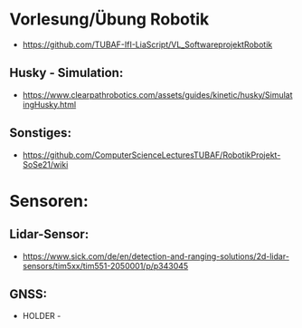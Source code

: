 # Vorlesung/Übung Robotik
* <https://github.com/TUBAF-IfI-LiaScript/VL_SoftwareprojektRobotik>

## Husky - Simulation:
* <https://www.clearpathrobotics.com/assets/guides/kinetic/husky/SimulatingHusky.html>

## Sonstiges:
* <https://github.com/ComputerScienceLecturesTUBAF/RobotikProjekt-SoSe21/wiki>

# Sensoren:
## Lidar-Sensor:
* <https://www.sick.com/de/en/detection-and-ranging-solutions/2d-lidar-sensors/tim5xx/tim551-2050001/p/p343045>

## GNSS:
- HOLDER -

